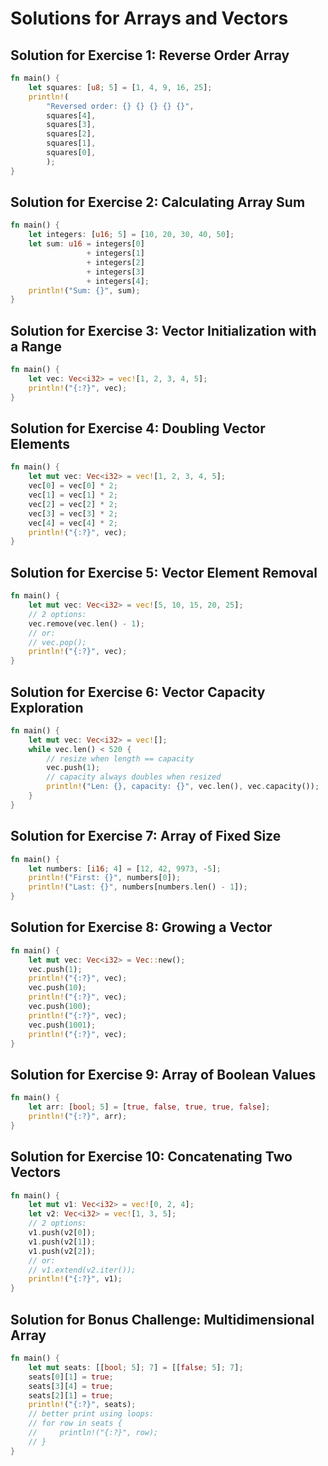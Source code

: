 # Solutions for Arrays and Vectors

## Solution for Exercise 1: Reverse Order Array
```rust
fn main() {
    let squares: [u8; 5] = [1, 4, 9, 16, 25];
    println!(
        "Reversed order: {} {} {} {} {}",
        squares[4],
        squares[3],
        squares[2],
        squares[1],
        squares[0],
        );
}
```

## Solution for Exercise 2: Calculating Array Sum
```rust
fn main() {
    let integers: [u16; 5] = [10, 20, 30, 40, 50];
    let sum: u16 = integers[0]
                 + integers[1]
                 + integers[2]
                 + integers[3]
                 + integers[4];
    println!("Sum: {}", sum);
}
```

## Solution for Exercise 3: Vector Initialization with a Range
```rust
fn main() {
    let vec: Vec<i32> = vec![1, 2, 3, 4, 5];
    println!("{:?}", vec);
}
```

## Solution for Exercise 4: Doubling Vector Elements
```rust
fn main() {
    let mut vec: Vec<i32> = vec![1, 2, 3, 4, 5];
    vec[0] = vec[0] * 2;
    vec[1] = vec[1] * 2;
    vec[2] = vec[2] * 2;
    vec[3] = vec[3] * 2;
    vec[4] = vec[4] * 2;
    println!("{:?}", vec);
}
```

## Solution for Exercise 5: Vector Element Removal
```rust
fn main() {
    let mut vec: Vec<i32> = vec![5, 10, 15, 20, 25];
    // 2 options:
    vec.remove(vec.len() - 1);
    // or:
    // vec.pop();
    println!("{:?}", vec);
}
```

## Solution for Exercise 6: Vector Capacity Exploration
```rust
fn main() {
    let mut vec: Vec<i32> = vec![];
    while vec.len() < 520 {
        // resize when length == capacity
        vec.push(1);
        // capacity always doubles when resized
        println!("Len: {}, capacity: {}", vec.len(), vec.capacity());
    }
}
```

## Solution for Exercise 7: Array of Fixed Size
```rust
fn main() {
    let numbers: [i16; 4] = [12, 42, 9973, -5];
    println!("First: {}", numbers[0]);
    println!("Last: {}", numbers[numbers.len() - 1]);
}
```

## Solution for Exercise 8: Growing a Vector
```rust
fn main() {
    let mut vec: Vec<i32> = Vec::new();
    vec.push(1);
    println!("{:?}", vec);
    vec.push(10);
    println!("{:?}", vec);
    vec.push(100);
    println!("{:?}", vec);
    vec.push(1001);
    println!("{:?}", vec);
}
```

## Solution for Exercise 9: Array of Boolean Values
```rust
fn main() {
    let arr: [bool; 5] = [true, false, true, true, false];
    println!("{:?}", arr);
}
```

## Solution for Exercise 10: Concatenating Two Vectors
```rust
fn main() {
    let mut v1: Vec<i32> = vec![0, 2, 4];
    let v2: Vec<i32> = vec![1, 3, 5];
    // 2 options:
    v1.push(v2[0]);
    v1.push(v2[1]);
    v1.push(v2[2]);
    // or:
    // v1.extend(v2.iter());
    println!("{:?}", v1);
}
```

## Solution for Bonus Challenge: Multidimensional Array
```rust
fn main() {
    let mut seats: [[bool; 5]; 7] = [[false; 5]; 7];
    seats[0][1] = true;
    seats[3][4] = true;
    seats[2][1] = true;
    println!("{:?}", seats);
    // better print using loops:
    // for row in seats {
    //     println!("{:?}", row);
    // }
}
```
